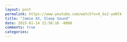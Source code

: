 ```yaml
---
layout: post
permalink: https://www.youtube.com/watch?v=X_Gx2-yeNlk
title: "Jamie XX, Sleep Sound"
date: 2015-01-14 21:58:16 -0800
comments: true
categories: 
---
```

